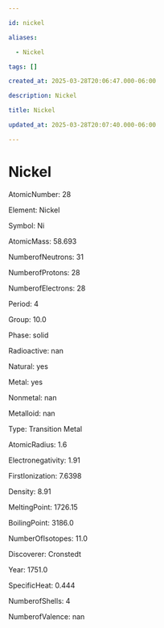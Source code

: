 ```yaml
---

id: nickel

aliases:

  - Nickel

tags: []

created_at: 2025-03-28T20:06:47.000-06:00

description: Nickel

title: Nickel

updated_at: 2025-03-28T20:07:40.000-06:00

---
```




# Nickel

AtomicNumber: 28

Element: Nickel

Symbol: Ni

AtomicMass: 58.693

NumberofNeutrons: 31

NumberofProtons: 28

NumberofElectrons: 28

Period: 4

Group: 10.0

Phase: solid

Radioactive: nan

Natural: yes

Metal: yes

Nonmetal: nan

Metalloid: nan

Type: Transition Metal

AtomicRadius: 1.6

Electronegativity: 1.91

FirstIonization: 7.6398

Density: 8.91

MeltingPoint: 1726.15

BoilingPoint: 3186.0

NumberOfIsotopes: 11.0

Discoverer: Cronstedt

Year: 1751.0

SpecificHeat: 0.444

NumberofShells: 4

NumberofValence: nan

